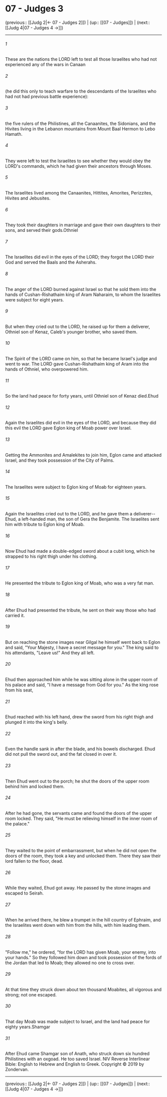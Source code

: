 # 07 - Judges 3

(previous:: [[Judg 2|← 07 - Judges 2]]) | (up:: [[07 - Judges]]) | (next:: [[Judg 4|07 - Judges 4 →]])

***


###### 1 
These are the nations the LORD left to test all those Israelites who had not experienced any of the wars in Canaan 

###### 2 
(he did this only to teach warfare to the descendants of the Israelites who had not had previous battle experience): 

###### 3 
the five rulers of the Philistines, all the Canaanites, the Sidonians, and the Hivites living in the Lebanon mountains from Mount Baal Hermon to Lebo Hamath. 

###### 4 
They were left to test the Israelites to see whether they would obey the LORD's commands, which he had given their ancestors through Moses. 

###### 5 
The Israelites lived among the Canaanites, Hittites, Amorites, Perizzites, Hivites and Jebusites. 

###### 6 
They took their daughters in marriage and gave their own daughters to their sons, and served their gods.Othniel 

###### 7 
The Israelites did evil in the eyes of the LORD; they forgot the LORD their God and served the Baals and the Asherahs. 

###### 8 
The anger of the LORD burned against Israel so that he sold them into the hands of Cushan-Rishathaim king of Aram Naharaim, to whom the Israelites were subject for eight years. 

###### 9 
But when they cried out to the LORD, he raised up for them a deliverer, Othniel son of Kenaz, Caleb's younger brother, who saved them. 

###### 10 
The Spirit of the LORD came on him, so that he became Israel's judge and went to war. The LORD gave Cushan-Rishathaim king of Aram into the hands of Othniel, who overpowered him. 

###### 11 
So the land had peace for forty years, until Othniel son of Kenaz died.Ehud 

###### 12 
Again the Israelites did evil in the eyes of the LORD, and because they did this evil the LORD gave Eglon king of Moab power over Israel. 

###### 13 
Getting the Ammonites and Amalekites to join him, Eglon came and attacked Israel, and they took possession of the City of Palms. 

###### 14 
The Israelites were subject to Eglon king of Moab for eighteen years. 

###### 15 
Again the Israelites cried out to the LORD, and he gave them a deliverer--Ehud, a left-handed man, the son of Gera the Benjamite. The Israelites sent him with tribute to Eglon king of Moab. 

###### 16 
Now Ehud had made a double-edged sword about a cubit long, which he strapped to his right thigh under his clothing. 

###### 17 
He presented the tribute to Eglon king of Moab, who was a very fat man. 

###### 18 
After Ehud had presented the tribute, he sent on their way those who had carried it. 

###### 19 
But on reaching the stone images near Gilgal he himself went back to Eglon and said, "Your Majesty, I have a secret message for you." The king said to his attendants, "Leave us!" And they all left. 

###### 20 
Ehud then approached him while he was sitting alone in the upper room of his palace and said, "I have a message from God for you." As the king rose from his seat, 

###### 21 
Ehud reached with his left hand, drew the sword from his right thigh and plunged it into the king's belly. 

###### 22 
Even the handle sank in after the blade, and his bowels discharged. Ehud did not pull the sword out, and the fat closed in over it. 

###### 23 
Then Ehud went out to the porch; he shut the doors of the upper room behind him and locked them. 

###### 24 
After he had gone, the servants came and found the doors of the upper room locked. They said, "He must be relieving himself in the inner room of the palace." 

###### 25 
They waited to the point of embarrassment, but when he did not open the doors of the room, they took a key and unlocked them. There they saw their lord fallen to the floor, dead. 

###### 26 
While they waited, Ehud got away. He passed by the stone images and escaped to Seirah. 

###### 27 
When he arrived there, he blew a trumpet in the hill country of Ephraim, and the Israelites went down with him from the hills, with him leading them. 

###### 28 
"Follow me," he ordered, "for the LORD has given Moab, your enemy, into your hands." So they followed him down and took possession of the fords of the Jordan that led to Moab; they allowed no one to cross over. 

###### 29 
At that time they struck down about ten thousand Moabites, all vigorous and strong; not one escaped. 

###### 30 
That day Moab was made subject to Israel, and the land had peace for eighty years.Shamgar 

###### 31 
After Ehud came Shamgar son of Anath, who struck down six hundred Philistines with an oxgoad. He too saved Israel. NIV Reverse Interlinear Bible: English to Hebrew and English to Greek. Copyright © 2019 by Zondervan.

***

(previous:: [[Judg 2|← 07 - Judges 2]]) | (up:: [[07 - Judges]]) | (next:: [[Judg 4|07 - Judges 4 →]])
